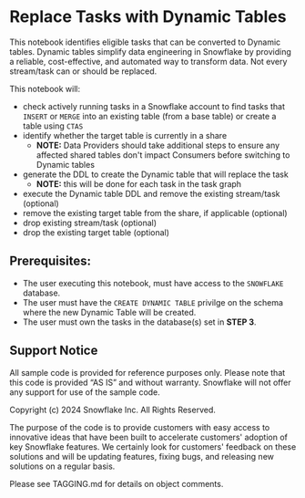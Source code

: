 # Replace Tasks with Dynamic Tables

This notebook identifies eligible tasks that can be converted to Dynamic tables.  Dynamic tables simplify data engineering in Snowflake by providing a reliable, cost-effective, and automated way to transform data. Not every stream/task can or should be replaced.

This notebook will:
- check actively running tasks in a Snowflake account to find tasks that `INSERT` or `MERGE` into an existing table (from a base table) or create a table using `CTAS`
- identify whether the target table is currently in a share
    - **NOTE:** Data Providers should take additional steps to ensure any affected shared tables don't impact Consumers before switching to Dynamic tables
- generate the DDL to create the Dynamic table that will replace the task
    - **NOTE:** this will be done for each task in the task graph
- execute the Dynamic table DDL and remove the existing stream/task (optional)
- remove the existing target table from the share, if applicable (optional)
- drop existing stream/task (optional)
- drop the existing target table (optional)

## Prerequisites:

- The user executing this notebook, must have access to the `SNOWFLAKE` database.
- The user must have the `CREATE DYNAMIC TABLE` privilge on the schema where the new Dynamic Table will be created.
- The user must own the tasks in the database(s) set in **STEP 3**.

## Support Notice
All sample code is provided for reference purposes only. Please note that this code is provided “AS IS” and without warranty.  Snowflake will not offer any support for use of the sample code.

Copyright (c) 2024 Snowflake Inc. All Rights Reserved.

The purpose of the code is to provide customers with easy access to innovative ideas that have been built to accelerate customers' adoption of key Snowflake features.  We certainly look for customers' feedback on these solutions and will be updating features, fixing bugs, and releasing new solutions on a regular basis.

Please see TAGGING.md for details on object comments.
